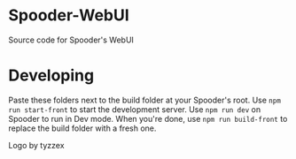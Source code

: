 # Spooder-WebUI
 Source code for Spooder's WebUI
# Developing
Paste these folders next to the build folder at your Spooder's root. Use `npm run start-front` to start the development server. Use `npm run dev` on Spooder to run in Dev mode. When you're done, use `npm run build-front` to replace the build folder with a fresh one.

Logo by tyzzex

